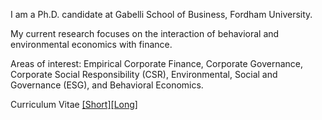 I am a Ph.D. candidate at Gabelli School of Business, Fordham University.

My current research focuses on the interaction of behavioral and environmental economics with finance.

Areas of interest: Empirical Corporate Finance, Corporate Governance, Corporate Social Responsibility (CSR), Environmental, Social and Governance (ESG), and Behavioral Economics.


Curriculum Vitae [[Short]](CV_13thMay_2021.pdf)[[Long]](/pdf/Jeet_CV_latest.pdf")
